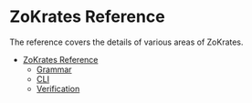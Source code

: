 # ZoKrates Reference

The reference covers the details of various areas of ZoKrates.

- [ZoKrates Reference](index.md)
    - [Grammar](grammar.md)
    - [CLI](cli.md)
    - [Verification](verification.md)

